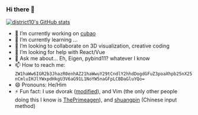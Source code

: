 ### Hi there 👋

<!--
**district10/district10** is a ✨ _special_ ✨ repository because its `README.md` (this file) appears on your GitHub profile.

Here are some ideas to get you started:


-->

[![district10's GitHub stats](https://github-readme-stats.vercel.app/api?username=district10)](https://github.com/anuraghazra/github-readme-stats)

- 🔭 I’m currently working on [cubao](https://github.com/cubao)
- 🌱 I’m currently learning ...
- 👯 I’m looking to collaborate on 3D visualization, creative coding
- 🤔 I’m looking for help with React/Vue
- 💬 Ask me about... Eh, Eigen, pybind11? whatever I know
- 📫 How to reach me: `ZW1haWw6IGR2b3JhazR0enhAZ21haWwuY29tCndlY2hhdDogdGFuZ3poaXhpb25nX25nCmluIHJlYWxpdHkgU3V6aG91L1NoYW5naGFpLCBDaGluYQo=`
- 😄 Pronouns: He/Him
- ⚡ Fun fact: I use dvorak ([modified](https://github.com/district10/neo_keyboard_layout)), and Vim (the only other people doing this I know is [ThePrimeagen](https://www.youtube.com/channel/UC8ENHE5xdFSwx71u3fDH5Xw)), and [shuangpin](https://github.com/district10/shuangpin-heatmap) (Chinese input method)



